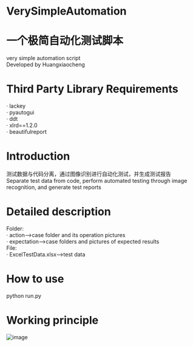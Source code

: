 # VerySimpleAutomation 
# 一个极简自动化测试脚本  
very simple automation script  
Developed by Huangxiaocheng  
# Third Party Library Requirements  
· lackey  
· pyautogui  
· ddt  
· xlrd==1.2.0  
· beautifulreport  
# Introduction  
测试数据与代码分离，通过图像识别进行自动化测试，并生成测试报告  
Separate test data from code, perform automated testing through image recognition, and generate test reports    
# Detailed description  
Folder:  
· action-->case folder and its operation pictures  
· expectation-->case folders and pictures of expected results  
File:  
· ExcelTestData.xlsx-->test data  
# How to use  
python run.py  
# Working principle  
![image](https://user-images.githubusercontent.com/33822034/147650134-d45711f1-52cd-4948-aa18-c562047374f9.png)
